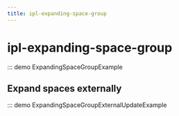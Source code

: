 ```yaml
---
title: ipl-expanding-space-group
---
```


# ipl-expanding-space-group

::: demo ExpandingSpaceGroupExample

## Expand spaces externally

::: demo ExpandingSpaceGroupExternalUpdateExample
